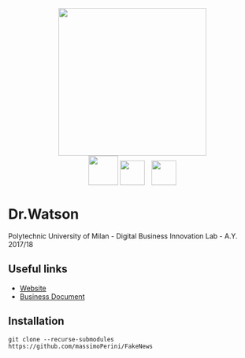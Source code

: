 
<div style="text-align:center">
<a href="http://fakenews.eu-de.mybluemix.net/"><img src="https://github.com/massimoPerini/FakeNews/blob/master/Presentation%20and%20docs/logo_shadows_bg.png?raw=true" width="300px"></a></div>
<div style="text-align:center">
<a href="https://www.polimi.it/"><img src="https://github.com/massimoPerini/FakeNews/blob/master/Presentation%20and%20docs/Lyx/logo_polimi.png?raw=true" height="60px"></a>
<a href="https://www.ibm.com/"><img src="https://github.com/massimoPerini/FakeNews/blob/master/Presentation%20and%20docs/Lyx/logo_ibm.png?raw=true" height="50px"></a>
<a href="https://www.eitdigital.eu/" style="margin-left:10px;"><img src="https://github.com/massimoPerini/FakeNews/blob/master/Presentation%20and%20docs/Lyx/logo_eit.png?raw=true" height="50px"></a>
</div>


# Dr.Watson
Polytechnic University of Milan - Digital Business Innovation Lab - A.Y. 2017/18

## Useful links
- [Website](http://fakenews.eu-de.mybluemix.net/)
- [Business Document](https://github.com/massimoPerini/FakeNews/blob/master/Delivery/Dr.Watson-GestIT.pdf)

## Installation
`git clone --recurse-submodules https://github.com/massimoPerini/FakeNews`
